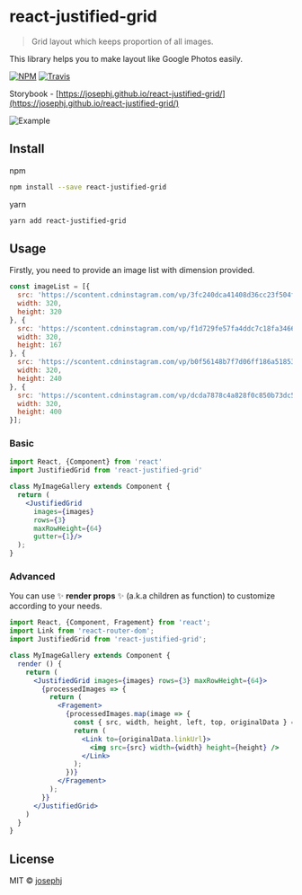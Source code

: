 # react-justified-grid

> Grid layout which keeps proportion of all images. 

This library helps you to make layout like Google Photos easily. 

[![NPM](https://img.shields.io/npm/v/react-justified-grid.svg)](https://www.npmjs.com/package/react-justified-grid)
[![Travis](https://travis-ci.org/josephj/react-justified-grid.svg?branch=master)](https://travis-ci.org/josephj/react-justified-grid.svg?branch=master)

Storybook - [https://josephj.github.io/react-justified-grid/](https://josephj.github.io/react-justified-grid/)

![Example](https://cdn-std.dprcdn.net/files/acc_139047/sqkEbI)

## Install

npm
```bash
npm install --save react-justified-grid
```

yarn
```bash
yarn add react-justified-grid
```
## Usage

Firstly, you need to provide an image list with dimension provided.

```js
const imageList = [{
  src: 'https://scontent.cdninstagram.com/vp/3fc240dca41408d36cc23f504fe1174e/5C66EC32/t51.2885-15/e35/s320x320/43817886_246662336018913_6991265436514516630_n.jpg',
  width: 320,
  height: 320
}, {
  src: 'https://scontent.cdninstagram.com/vp/f1d729fe57fa4ddc7c18fa346609cdb8/5C838862/t51.2885-15/e35/s320x320/44348158_2491449144206376_3633417851169311676_n.jpg',
  width: 320,
  height: 167
}, {
  src: 'https://scontent.cdninstagram.com/vp/b0f56148b7f7d06ff186a51853888b2f/5C84ACC0/t51.2885-15/e35/s320x320/44724241_2191160064490130_1438494317224719529_n.jpg',
  width: 320,
  height: 240
}, {
  src: 'https://scontent.cdninstagram.com/vp/dcda7878c4a828f0c850b73dc5c6587d/5C728976/t51.2885-15/e35/p320x320/43158355_534503580355624_1875160473904621159_n.jpg',
  width: 320,
  height: 400
}];
```

### Basic

```jsx
import React, {Component} from 'react'
import JustifiedGrid from 'react-justified-grid'

class MyImageGallery extends Component {
  return (
    <JustifiedGrid
      images={images}
      rows={3}
      maxRowHeight={64}
      gutter={1}/>
  );
}
```

### Advanced

You can use ✨ **render props** ✨ (a.k.a children as function) to customize according to your needs.

```jsx
import React, {Component, Fragement} from 'react';
import Link from 'react-router-dom';
import JustifiedGrid from 'react-justified-grid';

class MyImageGallery extends Component {
  render () {
    return (
      <JustifiedGrid images={images} rows={3} maxRowHeight={64}>
        {processedImages => {
          return (
            <Fragement>
              {processedImages.map(image => {
                const { src, width, height, left, top, originalData } = image;
                return (
                  <Link to={originalData.linkUrl}>
                    <img src={src} width={width} height={height} />
                  </Link>
                );
              })}
            </Fragement>
          );
        }}
      </JustifiedGrid>
    )
  }
}
```

## License

MIT © [josephj](https://github.com/josephj)
